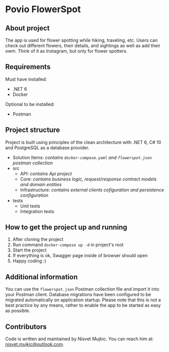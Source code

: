 # Povio FlowerSpot

## About project
The app is used for flower spotting while hiking, traveling, etc. 
Users can check out different flowers, their details, and sightings as well as add their owm. 
Think of it as Instagram, but only for flower spotters.

## Requirements
Must have installed:
- .NET 6
- Docker

Optional to be installed:
- Postman

## Project structure

Project is built using principles of the clean architecture with .NET 6, C# 10 and PostgreSQL as a database provider.

- Solution Items: *contains `docker-compose.yaml` and `flowerspot.json` postman collection*
- src
    - API: *contains Api project*
    - Core: *contains business logic, request/response contract models and domain entities*
    - Infrastructure: *contains external clients cofiguration and persistence configuration*
- tests
    - Unit tests
    - Integration tests

## How to get the project up and running

1. After cloning the project
2. Run command `docker-compose up -d` in project's root
3. Start the project
4. If everything is ok, Swagger page inside of browser should open
5. Happy coding :)

## Additional information
You can use the `flowerspot.json` Postman collection file and import it into your Postman client. 
Database migrations have been configured to be migrated automatically on application startup. Please note that this is not a best practice by any means, rather to enable the app to be started as easy as possible. 

## Contributors
Code is written and maintained by Nisvet Mujkic. You can reach him at: nisvet.mujkic@outlook.com.
